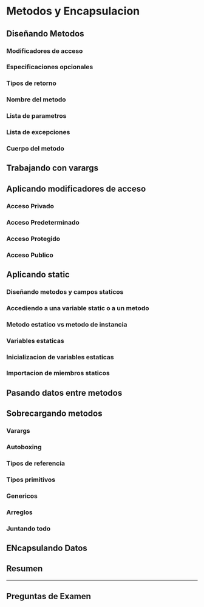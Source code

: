 # Metodos y Encapsulacion

## Diseñando Metodos

### Modificadores de acceso

### Especificaciones opcionales

### Tipos de retorno

### Nombre del metodo

### Lista de parametros

### Lista de excepciones

### Cuerpo del metodo

## Trabajando con varargs

## Aplicando modificadores de acceso

### Acceso Privado

### Acceso Predeterminado

### Acceso Protegido

### Acceso Publico

## Aplicando static

### Diseñando metodos y campos staticos

### Accediendo a una variable static o a un metodo

### Metodo estatico vs metodo de instancia

### Variables estaticas

### Inicializacion de variables estaticas

### Importacion de miembros staticos

## Pasando datos entre metodos

## Sobrecargando metodos

### Varargs

### Autoboxing

### Tipos de referencia

### Tipos primitivos

### Genericos

### Arreglos

### Juntando todo

## ENcapsulando Datos

## Resumen

---

## Preguntas de Examen
